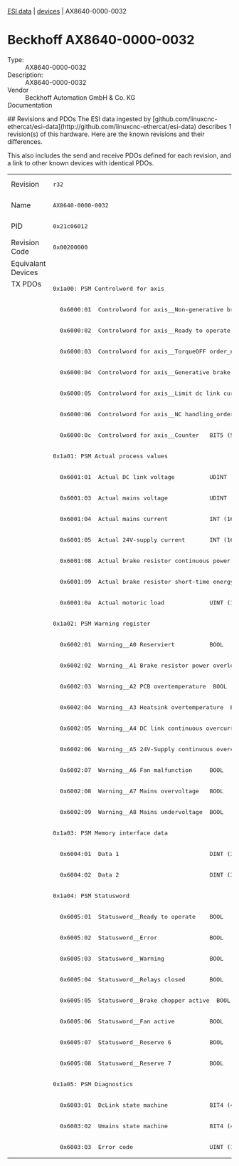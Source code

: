 <div class="nav"><a href="/esi-data">ESI data</a> | <a href="/esi-data/devices">devices</a> | AX8640-0000-0032</div>

#  Beckhoff AX8640-0000-0032

<dl>
  <dt>Type:</dt><dd>AX8640-0000-0032</dd>
  <dt>Description:</dt><dd>AX8640-0000-0032</dd>
  <dt>Vendor</dt><dd>Beckhoff Automation GmbH & Co. KG</dd>
  <dt>Documentation</dt><dd><a href=""></a></dd>
</dl>
## Revisions and PDOs
The ESI data ingested by [github.com/linuxcnc-ethercat/esi-data](http://github.com/linuxcnc-ethercat/esi-data) describes 1 revision(s) of this hardware.  Here are the known revisions and their differences.

This also includes the send and receive PDOs defined for each revision, and a link to other known devices with identical PDOs.

<table>
<tr >
<td class="first">Revision</td>
<td ><pre>r32</pre></td>
</tr>
<tr >
<td class="first">Name</td>
<td ><pre>AX8640-0000-0032</pre></td>
</tr>
<tr >
<td class="first">PID</td>
<td ><pre>0x21c06012</pre></td>
</tr>
<tr >
<td class="first">Revision Code</td>
<td ><pre>0x00200000</pre></td>
</tr>
<tr >
<td class="first">Equivalant Devices</td>
<td ></td>
</tr>
<tr class="txpdo pdosection">
<td class="first" rowspan=42 valign=top>TX PDOs</td>
<td><pre>0x1a00: PSM Controlword for axis</pre></td>
<td></td>
</tr>
<tr class="txpdo">
<td ><pre>  0x6000:01  Controlword for axis__Non-generative brake order_n  BOOL</pre></td>
</tr>
<tr class="txpdo">
<td ><pre>  0x6000:02  Controlword for axis__Ready to operate  BOOL</pre></td>
</tr>
<tr class="txpdo">
<td ><pre>  0x6000:03  Controlword for axis__TorqueOFF order_n  BOOL</pre></td>
</tr>
<tr class="txpdo">
<td ><pre>  0x6000:04  Controlword for axis__Generative brake order_n  BOOL</pre></td>
</tr>
<tr class="txpdo">
<td ><pre>  0x6000:05  Controlword for axis__Limit dc link current_order_n  BOOL</pre></td>
</tr>
<tr class="txpdo">
<td ><pre>  0x6000:06  Controlword for axis__NC handling_order_n  BOOL</pre></td>
</tr>
<tr class="txpdo">
<td ><pre>  0x6000:0c  Controlword for axis__Counter   BIT5 (5 bits)</pre></td>
</tr>
<tr class="txpdo pdosection">
<td ><pre>0x1a01: PSM Actual process values</pre></td>
</tr>
<tr class="txpdo">
<td ><pre>  0x6001:01  Actual DC link voltage          UDINT (32 bits)</pre></td>
</tr>
<tr class="txpdo">
<td ><pre>  0x6001:03  Actual mains voltage            UDINT (32 bits)</pre></td>
</tr>
<tr class="txpdo">
<td ><pre>  0x6001:04  Actual mains current            INT (16 bits)</pre></td>
</tr>
<tr class="txpdo">
<td ><pre>  0x6001:05  Actual 24V-supply current       INT (16 bits)</pre></td>
</tr>
<tr class="txpdo">
<td ><pre>  0x6001:08  Actual brake resistor continuous power  UINT (16 bits)</pre></td>
</tr>
<tr class="txpdo">
<td ><pre>  0x6001:09  Actual brake resistor short-time energy  UINT (16 bits)</pre></td>
</tr>
<tr class="txpdo">
<td ><pre>  0x6001:0a  Actual motoric load             UINT (16 bits)</pre></td>
</tr>
<tr class="txpdo pdosection">
<td ><pre>0x1a02: PSM Warning register</pre></td>
</tr>
<tr class="txpdo">
<td ><pre>  0x6002:01  Warning__A0 Reserviert          BOOL</pre></td>
</tr>
<tr class="txpdo">
<td ><pre>  0x6002:02  Warning__A1 Brake resistor power overload  BOOL</pre></td>
</tr>
<tr class="txpdo">
<td ><pre>  0x6002:03  Warning__A2 PCB overtemperature  BOOL</pre></td>
</tr>
<tr class="txpdo">
<td ><pre>  0x6002:04  Warning__A3 Heatsink overtemperature  BOOL</pre></td>
</tr>
<tr class="txpdo">
<td ><pre>  0x6002:05  Warning__A4 DC link continuous overcurrent  BOOL</pre></td>
</tr>
<tr class="txpdo">
<td ><pre>  0x6002:06  Warning__A5 24V-Supply continuous overcurrent  BOOL</pre></td>
</tr>
<tr class="txpdo">
<td ><pre>  0x6002:07  Warning__A6 Fan malfunction     BOOL</pre></td>
</tr>
<tr class="txpdo">
<td ><pre>  0x6002:08  Warning__A7 Mains overvoltage   BOOL</pre></td>
</tr>
<tr class="txpdo">
<td ><pre>  0x6002:09  Warning__A8 Mains undervoltage  BOOL</pre></td>
</tr>
<tr class="txpdo pdosection">
<td ><pre>0x1a03: PSM Memory interface data</pre></td>
</tr>
<tr class="txpdo">
<td ><pre>  0x6004:01  Data 1                          DINT (32 bits)</pre></td>
</tr>
<tr class="txpdo">
<td ><pre>  0x6004:02  Data 2                          DINT (32 bits)</pre></td>
</tr>
<tr class="txpdo pdosection">
<td ><pre>0x1a04: PSM Statusword</pre></td>
</tr>
<tr class="txpdo">
<td ><pre>  0x6005:01  Statusword__Ready to operate    BOOL</pre></td>
</tr>
<tr class="txpdo">
<td ><pre>  0x6005:02  Statusword__Error               BOOL</pre></td>
</tr>
<tr class="txpdo">
<td ><pre>  0x6005:03  Statusword__Warning             BOOL</pre></td>
</tr>
<tr class="txpdo">
<td ><pre>  0x6005:04  Statusword__Relays closed       BOOL</pre></td>
</tr>
<tr class="txpdo">
<td ><pre>  0x6005:05  Statusword__Brake chopper active  BOOL</pre></td>
</tr>
<tr class="txpdo">
<td ><pre>  0x6005:06  Statusword__Fan active          BOOL</pre></td>
</tr>
<tr class="txpdo">
<td ><pre>  0x6005:07  Statusword__Reserve 6           BOOL</pre></td>
</tr>
<tr class="txpdo">
<td ><pre>  0x6005:08  Statusword__Reserve 7           BOOL</pre></td>
</tr>
<tr class="txpdo pdosection">
<td ><pre>0x1a05: PSM Diagnostics</pre></td>
</tr>
<tr class="txpdo">
<td ><pre>  0x6003:01  DcLink state machine            BIT4 (4 bits)</pre></td>
</tr>
<tr class="txpdo">
<td ><pre>  0x6003:02  Umains state machine            BIT4 (4 bits)</pre></td>
</tr>
<tr class="txpdo">
<td ><pre>  0x6003:03  Error code                      UINT (16 bits)</pre></td>
</tr>
</table>
